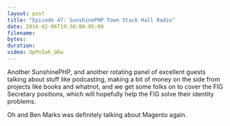 ```yaml
---
layout: post
title: "Episode 47: SunshinePHP Town Stack Hall Radio"
date: 2016-02-06T19:30:00-05:00
filename:
bytes:
duration:
video: OpPnIwh_Q6w
---
```


Another SunshinePHP, and another rotating panel of excellent guests talking about stuff like podcasting, making a bit of money on the side from projects like books and whatnot, and we get some folks on to cover the FIG Secretary positions, which will hopefully help the FIG solve their identity problems.

Oh and Ben Marks was definitely talking about Magento again.

<iframe width="640" height="360" src="" frameborder="0" allowfullscreen></iframe>
